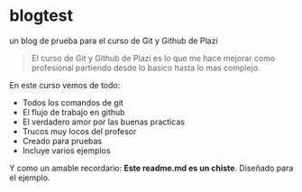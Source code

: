 # blogtest 
un blog de prueba para el curso de Git y Github de Plazi

>El curso de Git y Github de Plazi es lo que me hace mejorar como profesional partiendo desde lo basico hasta lo mas complejo.

En este curso vemos de todo:
* Todos los comandos de git
* El flujo de trabajo en github
* El verdadero amor por las buenas practicas
* Trucos muy locos del profesor
* Creado para pruebas
* Incluye varios ejemplos

Y como un amable recordario: **Este readme.md es un chiste**. Diseñado para el ejemplo.